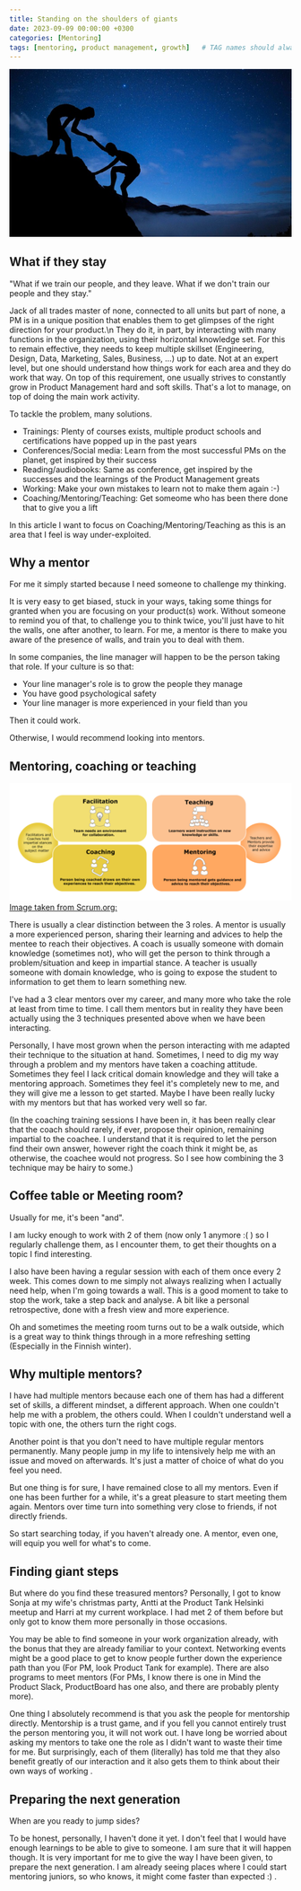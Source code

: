 ```yaml
---
title: Standing on the shoulders of giants
date: 2023-09-09 00:00:00 +0300
categories: [Mentoring]
tags: [mentoring, product management, growth] 	# TAG names should always be lowercase
---
```


![mentors](/assets/img/mentor.jpg)

## What if they stay

"What if we train our people, and they leave. What if we don't train our people and they stay."

Jack of all trades master of none, connected to all units but part of none, a PM is in a unique position that enables them to get glimpses of the right direction for your product.\n
They do it, in part, by interacting with many functions in the organization, using their horizontal knowledge set.
For this to remain effective, they needs to keep multiple skillset (Engineering, Design, Data, Marketing, Sales, Business, ...) up to date. Not at an expert level, but one should understand how things work for each area and they do work that way.
On top of this requirement, one usually strives to constantly grow in Product Management hard and soft skills.
	That's a lot to manage, on top of doing the main work activity.

To tackle the problem, many solutions. 
- Trainings: Plenty of courses exists, multiple product schools and certifications have popped up in the past years
- Conferences/Social media: Learn from the most successful PMs on the planet, get inspired by their success
- Reading/audiobooks: Same as conference, get inspired by the successes and the learnings of the Product Management greats 
- Working: Make your own mistakes to learn not to make them again :-)
- Coaching/Mentoring/Teaching: Get someome who has been there done that to give you a lift

In this article I want to focus on Coaching/Mentoring/Teaching as this is an area that I feel is way under-exploited.

## Why a mentor
For me it simply started because I need someone to challenge my thinking.

It is very easy to get biased, stuck in your ways, taking some things for granted when you are focusing on your product(s) work.
Without someone to remind you of that, to challenge you to think twice, you'll just have to hit the walls, one after another, to learn.
For me, a mentor is there to make you aware of the presence of walls, and train you to deal with them.

In some companies, the line manager will happen to be the person taking that role.
If your culture is so that:
- Your line manager's role is to grow the people they manage
- You have good psychological safety
- Your line manager is more experienced in your field than you

Then it could work.

Otherwise, I would recommend looking into mentors.

## Mentoring, coaching or teaching
![ftcm](/assets/img/ftcm-graphic2.png)
[Image taken from Scrum.org:](https://www.scrum.org/resources/comparing-facilitation-coaching-mentoring-and-teaching)

There is usually a clear distinction between the 3 roles.
A mentor is usually a more experienced person, sharing their learning and advices to help the mentee to reach their objectives.
A coach is usually someone with domain knowledge (sometimes not), who will get the person to think through a problem/situation and keep in impartial stance.
A teacher is usually someone with domain knowledge, who is going to expose the student to information to get them to learn something new.

I've had a 3 clear mentors over my career, and many more who take the role at least from time to time.
I call them mentors but in reality they have been actually using the 3 techniques presented above when we have been interacting.

Personally, I have most grown when the person interacting with me adapted their technique to the situation at hand.
Sometimes, I need to dig my way through a problem and my mentors have taken a coaching attitude.
Sometimes they feel I lack critical domain knowledge and they will take a mentoring approach.
Sometimes they feel it's completely new to me, and they will give me a lesson to get started.
Maybe I have been really lucky with my mentors but that has worked very well so far.

(In the coaching training sessions I have been in, it has been really clear that the coach should rarely, if ever, propose their opinion, remaining impartial to the coachee.
I understand that it is required to let the person find their own answer, however right the coach think it might be, as otherwise, the coachee would not progress.
So I see how combining the 3 technique may be hairy to some.)

## Coffee table or Meeting room?
Usually for me, it's been "and".

I am lucky enough to work with 2 of them (now only 1 anymore :( ) so I regularly challenge them, as I encounter them, to get their thoughts on a topic I find interesting.

I also have been having a regular session with each of them once every 2 week.
This comes down to me simply not always realizing when I actually need help, when I'm going towards a wall.
This is a good moment to take to stop the work, take a step back and analyse. A bit like a personal retrospective, done with a fresh view and more experience.

Oh and sometimes the meeting room turns out to be a walk outside, which is a great way to think things through in a more refreshing setting (Especially in the Finnish winter).

## Why multiple mentors? 

I have had multiple mentors because each one of them has had a different set of skills, a different mindset, a different approach.
When one couldn't help me with a problem, the others could.
When I couldn't understand well a topic with one, the others turn the right cogs.

Another point is that you don't need to have multiple regular mentors permanently. 
Many people jump in my life to intensively help me with an issue and moved on afterwards.
It's just a matter of choice of what do you feel you need.

But one thing is for sure, I have remained close to all my mentors. 
Even if one has been further for a while, it's a great pleasure to start meeting them again.
Mentors over time turn into something very close to friends, if not directly friends.

So start searching today, if you haven't already one.
A mentor, even one, will equip you well for what's to come.

## Finding giant steps

But where do you find these treasured mentors?
Personally, I got to know Sonja at my wife's christmas party, Antti at the Product Tank Helsinki meetup and Harri at my current workplace. I had met 2 of them before but only got to know them more personally in those occasions.

You may be able to find someone in your work organization already, with the bonus that they are already familiar to your context.
Networking events might be a good place to get to know people further down the experience path than you (For PM, look Product Tank for example).
There are also programs to meet mentors (For PMs, I know there is one in Mind the Product Slack, ProductBoard has one also, and there are probably plenty more).

One thing I absolutely recommend is that you ask the people for mentorship directly. Mentorship is a trust game, and if you fell you cannot entirely trust the person mentoring you, it will not work out.
I have long be worried about asking my mentors to take one the role as I didn't want to waste their time for me. But surprisingly, each of them (literally) has told me that they also benefit greatly of our interaction and it also gets them to think about their own ways of working . 

## Preparing the next generation

When are you ready to jump sides?

To be honest, personally, I haven't done it yet. I don't feel that I would have enough learnings to be able to give to someone.
I am sure that it will happen though. It is very important for me to give the way I have been given, to prepare the next generation. 
I am already seeing places where I could start mentoring juniors, so who knows, it might come faster than expected :) .